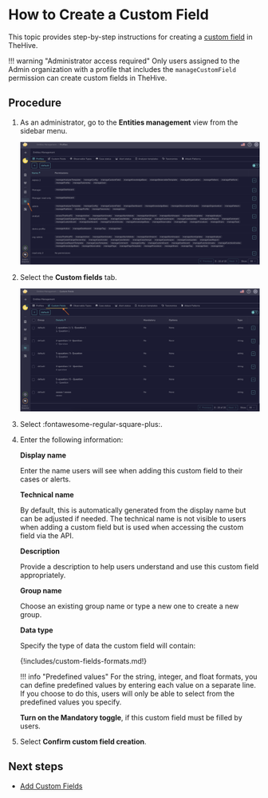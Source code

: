 # How to Create a Custom Field

This topic provides step-by-step instructions for creating a [custom field](../custom-fields/about-custom-fields.md) in TheHive.

!!! warning "Administrator access required"
    Only users assigned to the Admin organization with a profile that includes the `manageCustomField` permission can create custom fields in TheHive.

## Procedure

1. As an administrator, go to the **Entities management** view from the sidebar menu.

    ![Entities management](../../images/administration-guides/create-a-custom-field-entities-management.png)

2. Select the **Custom fields** tab.

    ![Custom fields tab](../../images/administration-guides/create-a-custom-field-custom-fields.png)

3. Select :fontawesome-regular-square-plus:.

4. Enter the following information:

    **Display name**

    Enter the name users will see when adding this custom field to their cases or alerts.

    **Technical name**

    By default, this is automatically generated from the display name but can be adjusted if needed. The technical name is not visible to users when adding a custom field but is used when accessing the custom field via the API.

    **Description**

    Provide a description to help users understand and use this custom field appropriately.

    **Group name**

    Choose an existing group name or type a new one to create a new group.

    **Data type**

    Specify the type of data the custom field will contain:

    {!includes/custom-fields-formats.md!}

    !!! info "Predefined values"
        For the string, integer, and float formats, you can define predefined values by entering each value on a separate line. If you choose to do this, users will only be able to select from the predefined values you specify.

    **Turn on the Mandatory toggle**, if this custom field must be filled by users.

5. Select **Confirm custom field creation**.

## Next steps

* [Add Custom Fields](../../user-guides/analyst-corner/cases-list/add-custom-fields.md)
